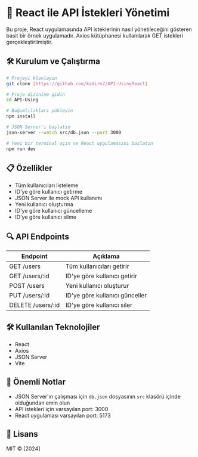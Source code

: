 # 🚀 React ile API İstekleri Yönetimi

Bu proje, React uygulamasında API isteklerinin nasıl yönetileceğini gösteren basit bir örnek uygulamadır. Axios kütüphanesi kullanılarak GET istekleri gerçekleştirilmiştir.

## 🛠️ Kurulum ve Çalıştırma

```bash
# Projeyi klonlayın
git clone [https://github.com/kadirn7/API-UsingReact]

# Proje dizinine gidin
cd API-Using

# Bağımlılıkları yükleyin
npm install

# JSON Server'ı başlatın
json-server --watch src/db.json --port 3000

# Yeni bir terminal açın ve React uygulamasını başlatın
npm run dev
```

## 📋 Özellikler

- Tüm kullanıcıları listeleme
- ID'ye göre kullanıcı getirme
- JSON Server ile mock API kullanımı
- Yeni kullanıcı oluşturma
- ID'ye göre kullanıcı güncelleme
- ID'ye göre kullanıcı silme

## 🔍 API Endpoints

| Endpoint | Açıklama |
|----------|----------|
| GET /users | Tüm kullanıcıları getirir |
| GET /users/:id | ID'ye göre kullanıcı getirir |
| POST /users | Yeni kullanıcı oluşturur |
| PUT /users/:id | ID'ye göre kullanıcı günceller |
| DELETE /users/:id | ID'ye göre kullanıcı siler |

## 🛠️ Kullanılan Teknolojiler

- React
- Axios
- JSON Server
- Vite

## 📝 Önemli Notlar

- JSON Server'ın çalışması için `db.json` dosyasının `src` klasörü içinde olduğundan emin olun
- API istekleri için varsayılan port: 3000
- React uygulaması varsayılan port: 5173

## 📜 Lisans

MIT © [2024]
